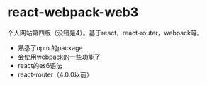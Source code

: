 # react-webpack-web3
个人网站第四版（没错是4）。基于react，react-router，webpack等。


- 熟悉了npm 的package
- 会使用webpack的一些功能了
- react的es6语法
- react-router（4.0.0以前）
